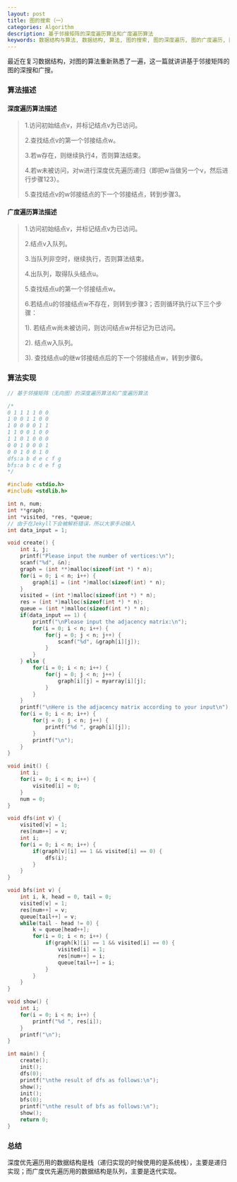 ```yaml
---
layout: post
title: 图的搜索（一）
categories: Algorithm
description: 基于邻接矩阵的深度遍历算法和广度遍历算法
keywords: 数据结构与算法, 数据结构, 算法, 图的搜索, 图的深度遍历, 图的广度遍历, 图
---
```


最近在复习数据结构，对图的算法重新熟悉了一遍，这一篇就讲讲基于邻接矩阵的图的深搜和广搜。

### 算法描述

#### 深度遍历算法描述

> 1.访问初始结点v，并标记结点v为已访问。
>
> 2.查找结点v的第一个邻接结点w。
>
> 3.若w存在，则继续执行4，否则算法结束。
>
> 4.若w未被访问，对w进行深度优先遍历递归（即把w当做另一个v，然后进行步骤123）。
>
> 5.查找结点v的w邻接结点的下一个邻接结点，转到步骤3。

#### 广度遍历算法描述

> 1.访问初始结点v，并标记结点v为已访问。
>
> 2.结点v入队列。
>
> 3.当队列非空时，继续执行，否则算法结束。
>
> 4.出队列，取得队头结点u。
>
> 5.查找结点u的第一个邻接结点w。
>
> 6.若结点u的邻接结点w不存在，则转到步骤3；否则循环执行以下三个步骤：
>
> 1). 若结点w尚未被访问，则访问结点w并标记为已访问。
>
> 2). 结点w入队列。
>
> 3). 查找结点u的继w邻接结点后的下一个邻接结点w，转到步骤6。

### 算法实现

```c
// 基于邻接矩阵（无向图）的深度遍历算法和广度遍历算法

/*
0 1 1 1 1 0 0
1 0 0 1 1 0 0
1 0 0 0 0 1 1
1 1 0 0 1 0 0
1 1 0 1 0 0 0
0 0 1 0 0 0 1
0 0 1 0 0 1 0
dfs:a b d e c f g
bfs:a b c d e f g
*/

#include <stdio.h>
#include <stdlib.h>

int n, num;
int **graph;
int *visited, *res, *queue;
// 由于在Jekyll下会被解析错误，所以大家手动输入
int data_input = 1;

void create() {
    int i, j;
    printf("Please input the number of vertices:\n");
    scanf("%d", &n);
    graph = (int **)malloc(sizeof(int *) * n);
    for(i = 0; i < n; i++) {
        graph[i] = (int *)malloc(sizeof(int) * n);
    }
    visited = (int *)malloc(sizeof(int *) * n);
    res = (int *)malloc(sizeof(int *) * n);
    queue = (int *)malloc(sizeof(int *) * n);
    if(data_input == 1) {
        printf("\nPlease input the adjacency matrix:\n");
        for(i = 0; i < n; i++) {
            for(j = 0; j < n; j++) {
                scanf("%d", &graph[i][j]);
            }
        }
    } else {
        for(i = 0; i < n; i++) {
            for(j = 0; j < n; j++) {
                graph[i][j] = myarray[i][j];
            }
        }
    }
    printf("\nHere is the adjacency matrix according to your input\n");
    for(i = 0; i < n; i++) {
        for(j = 0; j < n; j++) {
            printf("%d ", graph[i][j]);
        }
        printf("\n");
    }
}

void init() {
    int i;
    for(i = 0; i < n; i++) {
        visited[i] = 0;
    }
    num = 0;
}

void dfs(int v) {
    visited[v] = 1;
    res[num++] = v;
    int i;
    for(i = 0; i < n; i++) {
        if(graph[v][i] == 1 && visited[i] == 0) {
            dfs(i);
        }
    }
}

void bfs(int v) {
    int i, k, head = 0, tail = 0;
    visited[v] = 1;
    res[num++] = v;
    queue[tail++] = v;
    while(tail - head != 0) {
        k = queue[head++];
        for(i = 0; i < n; i++) {
            if(graph[k][i] == 1 && visited[i] == 0) {
                visited[i] = 1;
                res[num++] = i;
                queue[tail++] = i;
            }
        }
    }
}

void show() {
    int i;
    for(i = 0; i < n; i++) {
        printf("%d ", res[i]);
    }
    printf("\n");
}

int main() {
    create();
    init();
    dfs(0);
    printf("\nthe result of dfs as follows:\n");
    show();
    init();
    bfs(0);
    printf("\nthe result of bfs as follows:\n");
    show();
    return 0;
}
```

### 总结

深度优先遍历用的数据结构是栈（递归实现的时候使用的是系统栈），主要是递归实现；而广度优先遍历用的数据结构是队列，主要是迭代实现。